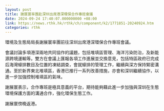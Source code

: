 ```yaml
---
layout: post
title: 謝展寰率團赴深圳出席港深環保合作專班會議
date: 2024-09-24 17:40:07.000000000 +08:00
link: https://news.rthk.hk/rthk/ch/component/k2/1771851-20240924.htm
categories: rthk
---
```


環境及生態局局長謝展寰率團前往深圳出席港深環保合作專班會議。

會議討論多項港深兩地共同協作的議題，包括堆填區管理、海洋污染防治，及新能源跨境運輸等。雙方在會議上匯報各項工作進展並交換意見，包括特區政府已完成后海灣蠔排數目及位置的凍結調查，會就蠔排的管理工作，繼續與深方保持緊密溝通。至於新界東北堆填區，香港已推行一系列改善措施，亦會和深圳繼續協作，以進一步加強控制堆填區的氣味。

謝展寰表示，合作專班是極具意義的平台，期待能夠藉此進一步加強與深圳在生態環境保護方面的溝通合作，強化環保生態工作。

謝展寰傍晚返港。
